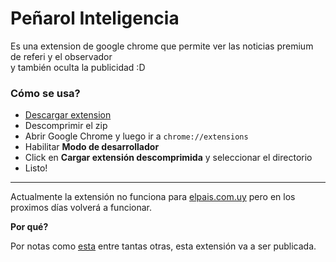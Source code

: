 # Peñarol Inteligencia

Es una extension de google chrome que permite ver las noticias premium de referi y el observador  
y también oculta la publicidad :D

### Cómo se usa?

* [Descargar extension](https://github.com/BeRMaNyA/penarol_inteligencia/archive/1.0.zip)
* Descomprimir el zip
* Abrir Google Chrome y luego ir a `chrome://extensions`
* Habilitar **Modo de desarrollador**
* Click en **Cargar extensión descomprimida** y seleccionar el directorio
* Listo!

----

Actualmente la extensión no funciona para [elpais.com.uy](https://elpais.com.uy) pero en los proximos días volverá a funcionar.

**Por qué?**

Por notas como [esta](http://historico.ovaciondigital.com.uy/12/04/25/jmastandrea.asp) entre tantas otras,
esta extensión va a ser publicada.
